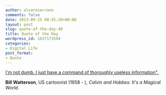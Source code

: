```yaml
---
author: alvaroserrano
comments: false
date: 2013-09-25 08:55:20+00:00
layout: post
slug: quote-of-the-day-40
title: Quote of the Day
wordpress_id: 1637173594
categories:
- Digital Life
post_format:
- Quote
---
```


[I'm not dumb. I just have a command of thoroughly useless information".](http://www.quotationspage.com/quote/30312.html)

**Bill Watterson**, US cartoonist (1958 - ), _Calvin and Hobbes: It's a Magical World_.
